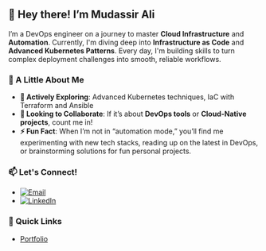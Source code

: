 ## 👋 Hey there! I’m Mudassir Ali

I’m a DevOps engineer on a journey to master **Cloud Infrastructure** and **Automation**. Currently, I'm diving deep into **Infrastructure as Code** and **Advanced Kubernetes Patterns**. Every day, I'm building skills to turn complex deployment challenges into smooth, reliable workflows.

### 🌟 A Little About Me
- **🚀 Actively Exploring**: Advanced Kubernetes techniques, IaC with Terraform and Ansible
- **🤝 Looking to Collaborate**: If it’s about **DevOps tools** or **Cloud-Native projects**, count me in!
- **⚡ Fun Fact**: When I’m not in “automation mode,” you’ll find me experimenting with new tech stacks, reading up on the latest in DevOps, or brainstorming solutions for fun personal projects.

### 📫 Let's Connect!
- [![Email](https://img.shields.io/badge/Email-mudassir45ali%40outlook.com-blue)](mailto:mudassir45ali@outlook.com)
- [![LinkedIn](https://img.shields.io/badge/LinkedIn-Mudassir%20Ali-blue)](https://linkedin.com/in/mud2002)

### 🔗 Quick Links
- [Portfolio](https://mudassirali.vercel.app/)




<!---
mudas2002/mudas2002 is a ✨ special ✨ repository because its `README.md` (this file) appears on your GitHub profile.
You can click the Preview link to take a look at your changes.
--->
